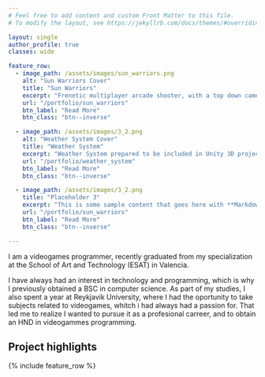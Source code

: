 ```yaml
---
# Feel free to add content and custom Front Matter to this file.
# To modify the layout, see https://jekyllrb.com/docs/themes/#overriding-theme-defaults

layout: single
author_profile: true
classes: wide

feature_row:
  - image_path: /assets/images/sun_warriors.png
    alt: "Sun Warriors Cover"
    title: "Sun Warriors"
    excerpt: "Frenetic multiplayer arcade shooter, with a top down camera. Developed as an academic project at ESAT."
    url: "/portfolio/sun_warriors"
    btn_label: "Read More"
    btn_class: "btn--inverse"

  - image_path: /assets/images/3_2.png
    alt: "Weather System Cover"
    title: "Weather System"
    excerpt: "Weather System prepared to be included in Unity 3D projects. Includes Day and Night Cycles, Seasonal changes and weather symulation."
    url: "/portfolio/weather_system"
    btn_label: "Read More"
    btn_class: "btn--inverse"

  - image_path: /assets/images/3_2.png
    title: "Placeholder 3"
    excerpt: "This is some sample content that goes here with **Markdown** formatting."
    url: "/portfolio/sun_warriors"
    btn_label: "Read More"
    btn_class: "btn--inverse"

---
```


I am a videogames programmer, recently graduated from my specialization at the School of Art and Technology (ESAT) in Valencia. 

I have always had an interest in technology and programming, which is why I previously obtained a BSC in computer science. As part of my studies, I also spent a year at Reykjavik University, where I had the oportunity to take subjects related to videogames, whitch i had always had a passion for. That led me to realize I wanted to pursue it as a profesional carreer, and to obtain an HND in videogammes programming.

## Project highlights
{% include feature_row %}